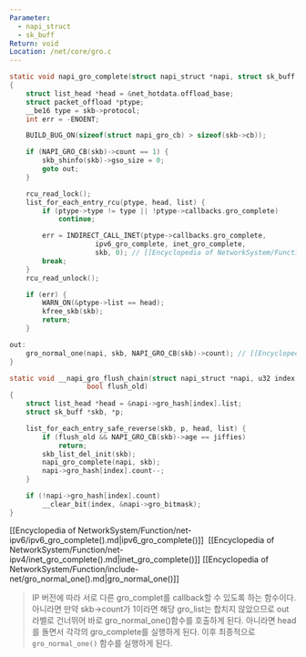 ```yaml
---
Parameter:
  - napi_struct
  - sk_buff
Return: void
Location: /net/core/gro.c
---
```


```c title=napi_gro_complete()
static void napi_gro_complete(struct napi_struct *napi, struct sk_buff *skb)
{
	struct list_head *head = &net_hotdata.offload_base;
	struct packet_offload *ptype;
	__be16 type = skb->protocol;
	int err = -ENOENT;

	BUILD_BUG_ON(sizeof(struct napi_gro_cb) > sizeof(skb->cb));

	if (NAPI_GRO_CB(skb)->count == 1) {
		skb_shinfo(skb)->gso_size = 0;
		goto out;
	}

	rcu_read_lock();
	list_for_each_entry_rcu(ptype, head, list) {
		if (ptype->type != type || !ptype->callbacks.gro_complete)
			continue;

		err = INDIRECT_CALL_INET(ptype->callbacks.gro_complete,
					 ipv6_gro_complete, inet_gro_complete,
					 skb, 0); // [[Encyclopedia of NetworkSystem/Function/net-ipv6/ipv6_gro_complete().md|ipv6_gro_complete()]] [[Encyclopedia of NetworkSystem/Function/net-ipv4/inet_gro_complete().md|inet_gro_complete()]]
		break;
	}
	rcu_read_unlock();

	if (err) {
		WARN_ON(&ptype->list == head);
		kfree_skb(skb);
		return;
	}

out:
	gro_normal_one(napi, skb, NAPI_GRO_CB(skb)->count); // [[Encyclopedia of NetworkSystem/Function/include-net/gro_normal_one().md|gro_normal_one()]]
}

static void __napi_gro_flush_chain(struct napi_struct *napi, u32 index,
				   bool flush_old)
{
	struct list_head *head = &napi->gro_hash[index].list;
	struct sk_buff *skb, *p;

	list_for_each_entry_safe_reverse(skb, p, head, list) {
		if (flush_old && NAPI_GRO_CB(skb)->age == jiffies)
			return;
		skb_list_del_init(skb);
		napi_gro_complete(napi, skb);
		napi->gro_hash[index].count--;
	}

	if (!napi->gro_hash[index].count)
		__clear_bit(index, &napi->gro_bitmask);
}
```

[[Encyclopedia of NetworkSystem/Function/net-ipv6/ipv6_gro_complete().md|ipv6_gro_complete()]] 
[[Encyclopedia of NetworkSystem/Function/net-ipv4/inet_gro_complete().md|inet_gro_complete()]]
[[Encyclopedia of NetworkSystem/Function/include-net/gro_normal_one().md|gro_normal_one()]]

> IP 버전에 따라 서로 다른 gro_complet를 callback할 수 있도록 하는 함수이다. 아니라면 만약 skb→count가 1이라면 해당 gro_list는 합치지 않았으므로 out 라벨로 건너뛰어 바로 gro_normal_one()함수를 호출하게 된다. 아니라면 head를 돌면서 각각의 gro_complete를 실행하게 된다. 이후 최종적으로 `gro_normal_one()` 함수를 실행하게 된다.